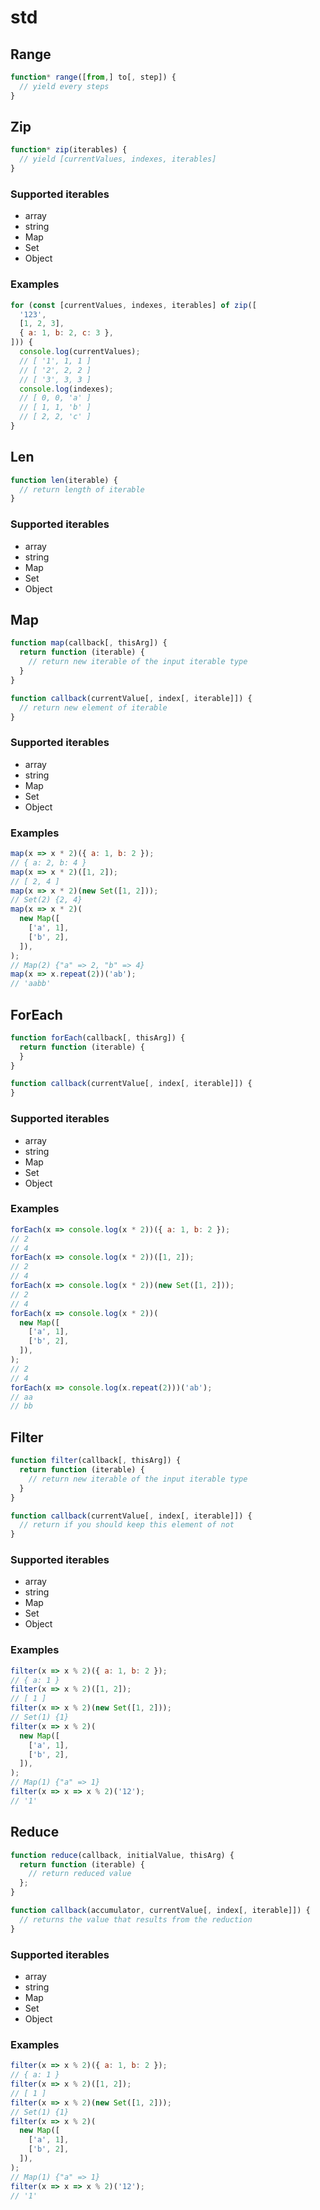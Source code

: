 # std

## Range

```js
function* range([from,] to[, step]) {
  // yield every steps
}
```

## Zip

```js
function* zip(iterables) {
  // yield [currentValues, indexes, iterables]
}
```

### Supported iterables

- array
- string
- Map
- Set
- Object

### Examples

```js
for (const [currentValues, indexes, iterables] of zip([
  '123',
  [1, 2, 3],
  { a: 1, b: 2, c: 3 },
])) {
  console.log(currentValues);
  // [ '1', 1, 1 ]
  // [ '2', 2, 2 ]
  // [ '3', 3, 3 ]
  console.log(indexes);
  // [ 0, 0, 'a' ]
  // [ 1, 1, 'b' ]
  // [ 2, 2, 'c' ]
}
```

## Len

```js
function len(iterable) {
  // return length of iterable
}
```

### Supported iterables

- array
- string
- Map
- Set
- Object

## Map

```js
function map(callback[, thisArg]) {
  return function (iterable) {
    // return new iterable of the input iterable type
  }
}

function callback(currentValue[, index[, iterable]]) {
  // return new element of iterable
}
```

### Supported iterables

- array
- string
- Map
- Set
- Object

### Examples

```js
map(x => x * 2)({ a: 1, b: 2 });
// { a: 2, b: 4 }
map(x => x * 2)([1, 2]);
// [ 2, 4 ]
map(x => x * 2)(new Set([1, 2]));
// Set(2) {2, 4}
map(x => x * 2)(
  new Map([
    ['a', 1],
    ['b', 2],
  ]),
);
// Map(2) {"a" => 2, "b" => 4}
map(x => x.repeat(2))('ab');
// 'aabb'
```

## ForEach

```js
function forEach(callback[, thisArg]) {
  return function (iterable) {
  }
}

function callback(currentValue[, index[, iterable]]) {
}
```

### Supported iterables

- array
- string
- Map
- Set
- Object

### Examples

```js
forEach(x => console.log(x * 2))({ a: 1, b: 2 });
// 2
// 4
forEach(x => console.log(x * 2))([1, 2]);
// 2
// 4
forEach(x => console.log(x * 2))(new Set([1, 2]));
// 2
// 4
forEach(x => console.log(x * 2))(
  new Map([
    ['a', 1],
    ['b', 2],
  ]),
);
// 2
// 4
forEach(x => console.log(x.repeat(2)))('ab');
// aa
// bb
```

## Filter

```js
function filter(callback[, thisArg]) {
  return function (iterable) {
    // return new iterable of the input iterable type
  }
}

function callback(currentValue[, index[, iterable]]) {
  // return if you should keep this element of not
}
```

### Supported iterables

- array
- string
- Map
- Set
- Object

### Examples

```js
filter(x => x % 2)({ a: 1, b: 2 });
// { a: 1 }
filter(x => x % 2)([1, 2]);
// [ 1 ]
filter(x => x % 2)(new Set([1, 2]));
// Set(1) {1}
filter(x => x % 2)(
  new Map([
    ['a', 1],
    ['b', 2],
  ]),
);
// Map(1) {"a" => 1}
filter(x => x => x % 2)('12');
// '1'
```

## Reduce

```js
function reduce(callback, initialValue, thisArg) {
  return function (iterable) {
    // return reduced value
  };
}

function callback(accumulator, currentValue[, index[, iterable]]) {
  // returns the value that results from the reduction
}
```

### Supported iterables

- array
- string
- Map
- Set
- Object

### Examples

```js
filter(x => x % 2)({ a: 1, b: 2 });
// { a: 1 }
filter(x => x % 2)([1, 2]);
// [ 1 ]
filter(x => x % 2)(new Set([1, 2]));
// Set(1) {1}
filter(x => x % 2)(
  new Map([
    ['a', 1],
    ['b', 2],
  ]),
);
// Map(1) {"a" => 1}
filter(x => x => x % 2)('12');
// '1'
```
